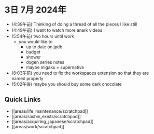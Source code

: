 # 3日 7月 2024年
- (4:39午前) Thinking of doing a thread of all the pieces I like still
- (4:49午前) I want to watch more anark videos
- (5:54午前) two hours until work
  - you would like to
    - up to date on jpdb
    - budget
    - shower
    - dogen series notes
    - maybe migaku + supernative
- (8:03午前) you need to fix the workspaces extension so that they are named properly
- (5:02午後) maybe you should buy some dark chocolate



 



## Quick Links
- [[areas/life_maintenance/scratchpad]]
- [[areas/sashin_exists/scratchpad]]
- [[areas/acquiring_japanese/scratchpad]]
- [[areas/work/scratchpad]]
